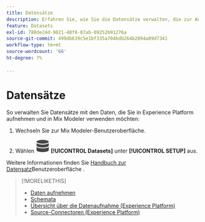 ```yaml
---
title: Datensätze
description: Erfahren Sie, wie Sie die Datensätze verwalten, die zur Aufnahme von Daten in Mix Modeler erforderlich sind.
feature: Datasets
exl-id: 788de24d-9021-48f8-87ab-09252b91276a
source-git-commit: 499db639c5e1bf335a704bdb264b2894a89d7341
workflow-type: tm+mt
source-wordcount: '66'
ht-degree: 7%

---
```


# Datensätze

So verwalten Sie Datensätze mit den Daten, die Sie in Experience Platform aufnehmen und in Mix Modeler verwenden möchten:

1. Wechseln Sie zur Mix Modeler-Benutzeroberfläche.

1. Wählen ![Daten](/help/assets/icons/Data.svg) **[!UICONTROL Datasets]** unter **[!UICONTROL SETUP]** aus.

Weitere Informationen finden Sie [&#x200B; Handbuch zur Datensatz](https://experienceleague.adobe.com/docs/experience-platform/catalog/datasets/user-guide.html?lang=de)Benutzeroberfläche .

>[!MORELIKETHIS]
>
>* [Daten aufnehmen](https://experienceleague.adobe.com/de/docs/experience-platform/ingestion/home)
>* [Schemata](schemas.md)
>* [Übersicht über die Datenaufnahme (Experience Platform)](https://experienceleague.adobe.com/de/docs/experience-platform/ingestion/home)
>* [Source-Connectoren (Experience Platform)](https://experienceleague.adobe.com/de/docs/experience-platform/sources/home)
